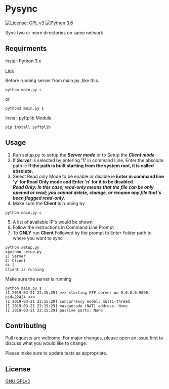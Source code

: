 # Pysync
[![License: GPL v3](https://img.shields.io/badge/License-GPLv3-blue.svg)](https://www.gnu.org/licenses/gpl-3.0)
[![Python 3.6](https://img.shields.io/badge/python-3.6-blue.svg)](https://www.python.org/downloads/release/python-360/)


Sync two or more directories on same network
## Requirments
Install Python 3.x

[Link](https://www.python.org/downloads/)

Before running server from main.py
,like this.
 ```console
python main.py s
```
or
 ```console
python3 main.py s
```
Install pyftplib Module
```console
pip install pyftplib
```


## Usage
1. Run setup.py to setup the ___Server mode___ or to Setup the ___Client mode___
2. If ***Server*** is selected by entering **'1'** in command Line, Enter the absolute path ie **If the path is built starting from the system root, it is called absolute.**
3. Select Read only Mode to be enable or disable ie **Enter in command line 'y' for Read Only mode and Enter 'n' for it to be disabled**  
***Read Only: In this case, read-only means that the file can be only opened or read; you cannot delete, change, or rename any file that's been flagged read-only.***
4. Make sure the **Client** is running by 
```console
python main.py c
```
5. A list of available IP's would be shown
6. Follow the instructions in Command Line Prompt
7. To **ONLY** run **Client** Followed by the prompt to Enter Folder path to where you want to sync
```console
python setup.py
>python setup.py
1) Server
2) Client
>> 2
Client is running

```
Make sure the server is running 
```console
python main.py s
[I 2019-03-21 22:15:29] >>> starting FTP server on 0.0.0.0:9090, pid=22424 <<<
[I 2019-03-21 22:15:29] concurrency model: multi-thread
[I 2019-03-21 22:15:29] masquerade (NAT) address: None
[I 2019-03-21 22:15:29] passive ports: None

```
## Contributing
Pull requests are welcome. For major changes, please open an issue first to discuss what you would like to change.

Please make sure to update tests as appropriate.

## License
[GNU GPLv3](https://choosealicense.com/licenses/gpl-3.0/)
